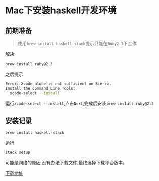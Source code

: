 # Mac下安装haskell开发环境

## 前期准备

> 使用`brew install haskell-stack`提示只能在`Ruby2.3`下工作

解决:

```bash
brew install ruby@2.3
```

之后提示

```bash
Error: Xcode alone is not sufficient on Sierra.
Install the Command Line Tools:
  xcode-select --install
```

运行`xcode-select --install`,点击`Next`,完成后安装`brew install ruby@2.3`

## 安装记录

```bash
brew install haskell-stack
```

运行

```bash
stack setup
```

可能是网络的原因,没有办法下载文件,最终选择下载平台版本。

[下载地址](https://www.haskell.org/platform/mac.html)

